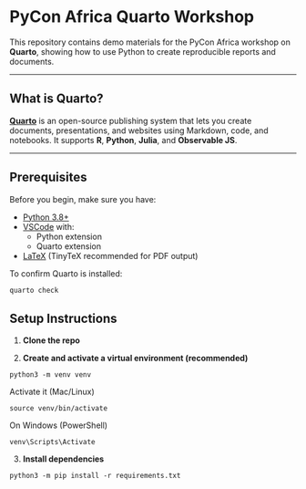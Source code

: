 # PyCon Africa Quarto Workshop

This repository contains demo materials for the PyCon Africa workshop on **Quarto**, showing how to use Python to create reproducible reports and documents.

---

## What is Quarto?

[**Quarto**](https://quarto.org/) is an open-source publishing system that lets you create documents, presentations, and websites using Markdown, code, and notebooks.
It supports **R**, **Python**, **Julia**, and **Observable JS**.

---

## Prerequisites

Before you begin, make sure you have:

- [Python 3.8+](https://www.python.org/downloads/)
- [VSCode](https://code.visualstudio.com/) with:
  - Python extension
  - Quarto extension
- [LaTeX](https://quarto.org/docs/output-formats/pdf-engine.html#installing-tinytex) (TinyTeX recommended for PDF output)

To confirm Quarto is installed:

```bash
quarto check
```

## Setup Instructions

1. **Clone the repo**
   
2. **Create and activate a virtual environment (recommended)**
```
python3 -m venv venv
```
Activate it (Mac/Linux)
```
source venv/bin/activate
```
On Windows (PowerShell)
```
venv\Scripts\Activate
```
3. **Install dependencies**
```
python3 -m pip install -r requirements.txt
```
